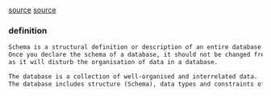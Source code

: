 [source](https://techdifferences.com/difference-between-schema-and-database.html)
[source](https://www.geeksforgeeks.org/difference-between-schema-and-database/)
### definition

```html
Schema is a structural definition or description of an entire database.
Once you declare the schema of a database, it should not be changed frequently
as it will disturb the organisation of data in a database.
```

```html
The database is a collection of well-organised and interrelated data.
The database includes structure (Schema), data types and constraints of the data to be stored and the data i.e. facts or information about an object in consideration.
```
